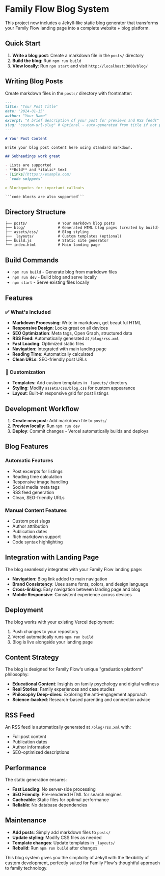 # Family Flow Blog System

This project now includes a Jekyll-like static blog generator that transforms your Family Flow landing page into a complete website + blog platform.

## Quick Start

1. **Write a blog post**: Create a markdown file in the `posts/` directory
2. **Build the blog**: Run `npm run build`
3. **View locally**: Run `npm start` and visit `http://localhost:3000/blog/`

## Writing Blog Posts

Create markdown files in the `posts/` directory with frontmatter:

```markdown
---
title: "Your Post Title"
date: "2024-01-15"
author: "Your Name"
excerpt: "A brief description of your post for previews and RSS feeds"
slug: "custom-url-slug" # Optional - auto-generated from title if not provided
---

# Your Post Content

Write your blog post content here using standard markdown.

## Subheadings work great

- Lists are supported
- **Bold** and *italic* text
- [Links](https://example.com)
- `code snippets`

> Blockquotes for important callouts

```code blocks are also supported```
```

## Directory Structure

```
├── posts/              # Your markdown blog posts
├── blog/               # Generated HTML blog pages (created by build)
├── assets/css/         # Blog styling
├── _layouts/           # Custom templates (optional)
├── build.js            # Static site generator
└── index.html          # Main landing page
```

## Build Commands

- `npm run build` - Generate blog from markdown files
- `npm run dev` - Build blog and serve locally
- `npm start` - Serve existing files locally

## Features

### ✅ What's Included

- **Markdown Processing**: Write in markdown, get beautiful HTML
- **Responsive Design**: Looks great on all devices
- **SEO Optimization**: Meta tags, Open Graph, structured data
- **RSS Feed**: Automatically generated at `/blog/rss.xml`
- **Fast Loading**: Optimized static files
- **Navigation**: Integrated with main landing page
- **Reading Time**: Automatically calculated
- **Clean URLs**: SEO-friendly post URLs

### 🎨 Customization

- **Templates**: Add custom templates in `_layouts/` directory
- **Styling**: Modify `assets/css/blog.css` for custom appearance
- **Layout**: Built-in responsive grid for post listings

## Development Workflow

1. **Create new post**: Add markdown file to `posts/`
2. **Preview locally**: Run `npm run dev`
3. **Deploy**: Commit changes - Vercel automatically builds and deploys

## Blog Features

### Automatic Features
- Post excerpts for listings
- Reading time calculation
- Responsive image handling
- Social media meta tags
- RSS feed generation
- Clean, SEO-friendly URLs

### Manual Content Features
- Custom post slugs
- Author attribution
- Publication dates
- Rich markdown support
- Code syntax highlighting

## Integration with Landing Page

The blog seamlessly integrates with your Family Flow landing page:

- **Navigation**: Blog link added to main navigation
- **Brand Consistency**: Uses same fonts, colors, and design language
- **Cross-linking**: Easy navigation between landing page and blog
- **Mobile Responsive**: Consistent experience across devices

## Deployment

The blog works with your existing Vercel deployment:

1. Push changes to your repository
2. Vercel automatically runs `npm run build`
3. Blog is live alongside your landing page

## Content Strategy

The blog is designed for Family Flow's unique "graduation platform" philosophy:

- **Educational Content**: Insights on family psychology and digital wellness
- **Real Stories**: Family experiences and case studies
- **Philosophy Deep-dives**: Exploring the anti-engagement approach
- **Science-backed**: Research-based parenting and connection advice

## RSS Feed

An RSS feed is automatically generated at `/blog/rss.xml` with:
- Full post content
- Publication dates
- Author information
- SEO-optimized descriptions

## Performance

The static generation ensures:
- **Fast Loading**: No server-side processing
- **SEO Friendly**: Pre-rendered HTML for search engines
- **Cacheable**: Static files for optimal performance
- **Reliable**: No database dependencies

## Maintenance

- **Add posts**: Simply add markdown files to `posts/`
- **Update styling**: Modify CSS files as needed
- **Template changes**: Update templates in `_layouts/`
- **Rebuild**: Run `npm run build` after changes

This blog system gives you the simplicity of Jekyll with the flexibility of custom development, perfectly suited for Family Flow's thoughtful approach to family technology.